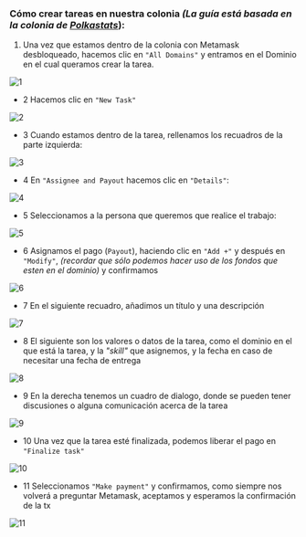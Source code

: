 ### Cómo crear tareas en nuestra colonia _(La guía está basada en la colonia de [Polkastats](https://polkastats.io)_):

1. Una vez que estamos dentro de la colonia con Metamask desbloqueado, hacemos clic en `"All Domains"` y entramos en el Dominio en el cual queramos crear la tarea.

![1](https://user-images.githubusercontent.com/17170149/74934219-fd451280-53e5-11ea-992c-8bc181727de9.png)

* 2 Hacemos clic en `"New Task"`

![2](https://user-images.githubusercontent.com/17170149/74934226-02a25d00-53e6-11ea-9e9e-a686fd1f706d.png)

* 3 Cuando estamos dentro de la tarea, rellenamos los recuadros de la parte izquierda:

![3](https://user-images.githubusercontent.com/17170149/74934233-07ffa780-53e6-11ea-8f52-8e5913416444.png)

* 4 En `"Assignee and Payout` hacemos clic en `"Details"`:

![4](https://user-images.githubusercontent.com/17170149/74934240-0cc45b80-53e6-11ea-8c83-e2921bd8f0e1.png)

* 5 Seleccionamos a la persona que queremos que realice el trabajo:

![5](https://user-images.githubusercontent.com/17170149/74934245-11890f80-53e6-11ea-8a22-aa765c729c74.png)

* 6 Asignamos el pago (`Payout`), haciendo clic en `"Add +"` y después en `"Modify"`, _(recordar que sólo podemos hacer uso de los fondos que esten en el dominio)_ y confirmamos

![6](https://user-images.githubusercontent.com/17170149/74934252-15b52d00-53e6-11ea-9b82-ba1b74a5c90d.png)

* 7 En el siguiente recuadro, añadimos un título y una descripción

![7](https://user-images.githubusercontent.com/17170149/74934260-1a79e100-53e6-11ea-8361-ad946a7669f5.png)

* 8 El siguiente son los valores o datos de la tarea, como el dominio en el que está la tarea, y la _"skill"_ que asignemos, y la fecha en caso de necesitar una fecha de entrega

![8](https://user-images.githubusercontent.com/17170149/74934267-1ea5fe80-53e6-11ea-8715-e6cea55e0fc0.png)

* 9 En la derecha tenemos un cuadro de dialogo, donde se pueden tener discusiones o alguna comunicación acerca de la tarea

![9](https://user-images.githubusercontent.com/17170149/74934276-236ab280-53e6-11ea-8b03-f27ab658aed4.png)

* 10 Una vez que la tarea esté finalizada, podemos liberar el pago en `"Finalize task"`

![10](https://user-images.githubusercontent.com/17170149/74934283-2796d000-53e6-11ea-80e3-d174dcdbe0e5.png)

* 11 Seleccionamos `"Make payment"` y confirmamos, como siempre nos volverá a preguntar Metamask, aceptamos y esperamos la confirmación de la tx

![11](https://user-images.githubusercontent.com/17170149/74934293-2c5b8400-53e6-11ea-869f-0ced3ee4d192.png)